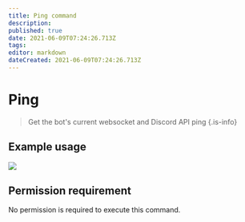 ```yaml
---
title: Ping command
description: 
published: true
date: 2021-06-09T07:24:26.713Z
tags: 
editor: markdown
dateCreated: 2021-06-09T07:24:26.713Z
---
```


# Ping
> Get the bot's current websocket and Discord API ping
{.is-info}
## Example usage
![](https://i.imgur.com/OPY12xb.png)
## Permission requirement
No permission is required to execute this command.
